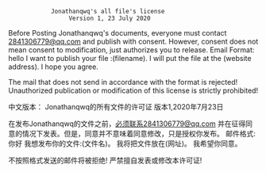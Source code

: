                 Jonathanqwq's all file's license
                     Version 1, 23 July 2020

Before Posting Jonathanqwq's documents, everyone must contact 2841306779@qq.com 
and publish with consent. However, consent does not mean consent to modification, 
just authorizes you to release.
Email Format:
hello
I want to publish your file :(filename).
I will put the file at the (website address).
I hope you agree.

The mail that does not send in accordance with the format is rejected!
Unauthorized publication or modification of this license is strictly prohibited!



中文版本：
                      Jonathanqwq的所有文件的许可证
                          版本1,2020年7月23日

在发布Jonathanqwq的文件之前，必须联系2841306779@qq.com
并在征得同意的情况下发表。但是，同意并不意味着同意修改，只是授权你发布。
邮件格式:
你好
我想发布你的文件:(文件名)。
我将把文件放在(网址)。
我希望你同意。

不按照格式发送的邮件将被拒绝!
严禁擅自发表或修改本许可证!
